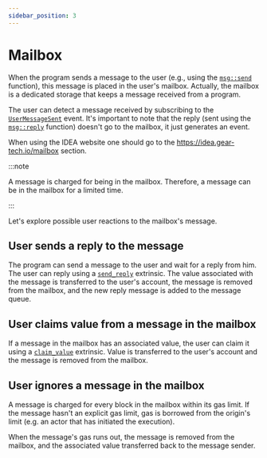 ```yaml
---
sidebar_position: 3
---
```


# Mailbox

When the program sends a message to the user (e.g., using the [`msg::send`](https://docs.gear.rs/gstd/msg/fn.send.html) function), this message is placed in the user's mailbox. Actually, the mailbox is a dedicated storage that keeps a message received from a program.

The user can detect a message received by subscribing to the [`UserMessageSent`](https://docs.gear.rs/pallet_gear/pallet/enum.Event.html#variant.UserMessageSent) event. It's important to note that the reply (sent using the [`msg::reply`](https://docs.gear.rs/gstd/msg/fn.reply.html) function) doesn't go to the mailbox, it just generates an event.

When using the IDEA website one should go to the https://idea.gear-tech.io/mailbox section.

:::note

A message is charged for being in the mailbox. Therefore, a message can be in the mailbox for a limited time.

:::

Let's explore possible user reactions to the mailbox's message.

## User sends a reply to the message

The program can send a message to the user and wait for a reply from him. The user can reply using a [`send_reply`](https://docs.gear.rs/pallet_gear/pallet/struct.Pallet.html#method.send_reply) extrinsic. The value associated with the message is transferred to the user's account, the message is removed from the mailbox, and the new reply message is added to the message queue.

## User claims value from a message in the mailbox

If a message in the mailbox has an associated value, the user can claim it using a [`claim_value`](https://docs.gear.rs/pallet_gear/pallet/struct.Pallet.html#method.claim_value) extrinsic. Value is transferred to the user's account and the message is removed from the mailbox.

## User ignores a message in the mailbox

A message is charged for every block in the mailbox within its gas limit. If the message hasn't an explicit gas limit, gas is borrowed from the origin's limit (e.g. an actor that has initiated the execution).

When the message's gas runs out, the message is removed from the mailbox, and the associated value transferred back to the message sender.
